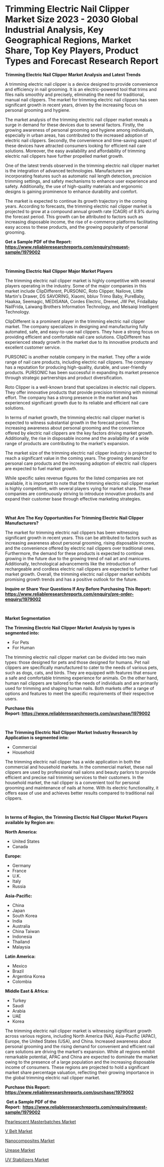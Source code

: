 <p><h1>Trimming Electric Nail Clipper Market Size 2023 - 2030 Global Industrial Analysis, Key Geographical Regions, Market Share, Top Key Players, Product Types and Forecast Research Report</h1></p><p><strong>Trimming Electric Nail Clipper Market Analysis and Latest Trends</strong></p>
<p><p>A trimming electric nail clipper is a device designed to provide convenience and efficiency in nail grooming. It is an electric-powered tool that trims and files nails smoothly and precisely, eliminating the need for traditional, manual nail clippers. The market for trimming electric nail clippers has seen significant growth in recent years, driven by the increasing focus on personal grooming and hygiene.</p><p>The market analysis of the trimming electric nail clipper market reveals a surge in demand for these devices due to several factors. Firstly, the growing awareness of personal grooming and hygiene among individuals, especially in urban areas, has contributed to the increased adoption of electric nail clippers. Secondly, the convenience and time-saving aspect of these devices have attracted consumers looking for efficient nail care solutions. Moreover, the easy availability and affordability of trimming electric nail clippers have further propelled market growth.</p><p>One of the latest trends observed in the trimming electric nail clipper market is the integration of advanced technologies. Manufacturers are incorporating features such as automatic nail length detection, precision trimming settings, and safety mechanisms to enhance user experience and safety. Additionally, the use of high-quality materials and ergonomic designs is gaining prominence to enhance durability and comfort.</p><p>The market is expected to continue its growth trajectory in the coming years. According to forecasts, the trimming electric nail clipper market is projected to grow at a compound annual growth rate (CAGR) of 8.9% during the forecast period. This growth can be attributed to factors such as increasing disposable income, the rise of e-commerce platforms facilitating easy access to these products, and the growing popularity of personal grooming.</p></p>
<p><strong>Get a Sample PDF of the Report:&nbsp; <a href="https://www.reliableresearchreports.com/enquiry/request-sample/1979002">https://www.reliableresearchreports.com/enquiry/request-sample/1979002</a></strong></p>
<p>&nbsp;</p>
<p><strong>Trimming Electric Nail Clipper Major Market Players</strong></p>
<p><p>The trimming electric nail clipper market is highly competitive with several players operating in the industry. Some of the major companies in this market include ClipDifferent, PURSONIC, Roto Clipper, Nailove, Little Martin's Drawer, DS SAVORING, Xiaomi, bbluv Trimo Baby, PureBaby, Haakaa, Seemagic, MEDISANA, Cordes Electric, Dremel, JW Pet, FridaBaby NailFrida, Laiwang Brothers Information Technology, and Meisaiqi Intelligent Technology.</p><p>ClipDifferent is a prominent player in the trimming electric nail clipper market. The company specializes in designing and manufacturing fully automated, safe, and easy-to-use nail clippers. They have a strong focus on providing efficient and comfortable nail care solutions. ClipDifferent has experienced steady growth in the market due to its innovative products and excellent customer service.</p><p>PURSONIC is another notable company in the market. They offer a wide range of nail care products, including electric nail clippers. The company has a reputation for producing high-quality, durable, and user-friendly products. PURSONIC has been successful in expanding its market presence through strategic partnerships and product diversification.</p><p>Roto Clipper is a well-known brand that specializes in electric nail clippers. They offer innovative products that provide precision trimming with minimal effort. The company has a strong presence in the market and has experienced significant growth due to its reliable and efficient nail care solutions.</p><p>In terms of market growth, the trimming electric nail clipper market is expected to witness substantial growth in the forecast period. The increasing awareness about personal grooming and the convenience offered by electric nail clippers are the key factors driving market growth. Additionally, the rise in disposable income and the availability of a wide range of products are contributing to the market's expansion.</p><p>The market size of the trimming electric nail clipper industry is projected to reach a significant value in the coming years. The growing demand for personal care products and the increasing adoption of electric nail clippers are expected to fuel market growth.</p><p>While specific sales revenue figures for the listed companies are not available, it is important to note that the trimming electric nail clipper market is highly competitive, with several players vying for market share. These companies are continuously striving to introduce innovative products and expand their customer base through effective marketing strategies.</p></p>
<p>&nbsp;</p>
<p><strong>What Are The Key Opportunities For Trimming Electric Nail Clipper Manufacturers?</strong></p>
<p><p>The market for trimming electric nail clippers has been witnessing significant growth in recent years. This can be attributed to factors such as increasing awareness about personal grooming, rising disposable income, and the convenience offered by electric nail clippers over traditional ones. Furthermore, the demand for these products is expected to continue growing in the future due to the growing trend of nail art and manicures. Additionally, technological advancements like the introduction of rechargeable and cordless electric nail clippers are expected to further fuel market growth. Overall, the trimming electric nail clipper market exhibits promising growth trends and has a positive outlook for the future.</p></p>
<p><strong>Inquire or Share Your Questions If Any Before Purchasing This Report: <a href="https://www.reliableresearchreports.com/enquiry/pre-order-enquiry/1979002">https://www.reliableresearchreports.com/enquiry/pre-order-enquiry/1979002</a></strong></p>
<p>&nbsp;</p>
<p><strong>Market Segmentation</strong></p>
<p><strong>The Trimming Electric Nail Clipper Market Analysis by types is segmented into:</strong></p>
<p><ul><li>For Pets</li><li>For Human</li></ul></p>
<p><p>The trimming electric nail clipper market can be divided into two main types: those designed for pets and those designed for humans. Pet nail clippers are specifically manufactured to cater to the needs of various pets, such as dogs, cats, and birds. They are equipped with features that ensure a safe and comfortable trimming experience for animals. On the other hand, human nail clippers are tailored to the needs of individuals and are primarily used for trimming and shaping human nails. Both markets offer a range of options and features to meet the specific requirements of their respective users.</p></p>
<p><strong>Purchase this Report:&nbsp;<a href="https://www.reliableresearchreports.com/purchase/1979002">https://www.reliableresearchreports.com/purchase/1979002</a></strong></p>
<p>&nbsp;</p>
<p><strong>The Trimming Electric Nail Clipper Market Industry Research by Application is segmented into:</strong></p>
<p><ul><li>Commercial</li><li>Household</li></ul></p>
<p><p>The trimming electric nail clipper has a wide application in both the commercial and household markets. In the commercial market, these nail clippers are used by professional nail salons and beauty parlors to provide efficient and precise nail trimming services to their customers. In the household market, the nail clipper is a convenient tool for personal grooming and maintenance of nails at home. With its electric functionality, it offers ease of use and achieves better results compared to traditional nail clippers.</p></p>
<p>&nbsp;</p>
<p><strong>In terms of Region, the Trimming Electric Nail Clipper Market Players available by Region are:</strong></p>
<p>
    <p> <strong> North America: </strong>
        <ul>
            <li>United States</li>
            <li>Canada</li>
        </ul>
        </p> 
    <p> <strong> Europe: </strong>
        <ul>
            <li>Germany</li>
            <li>France</li>
            <li>U.K.</li>
            <li>Italy</li>
            <li>Russia</li>
        </ul>
        </p> 
    <p> <strong> Asia-Pacific: </strong>
        <ul>
            <li>China</li>
            <li>Japan</li>
            <li>South Korea</li>
            <li>India</li>
            <li>Australia</li>
            <li>China Taiwan</li>
            <li>Indonesia</li>
            <li>Thailand</li>
            <li>Malaysia</li>
        </ul>
        </p> 
    <p> <strong> Latin America: </strong>
        <ul>
            <li>Mexico</li>
            <li>Brazil</li>
            <li>Argentina Korea</li>
            <li>Colombia</li>
        </ul>
        </p> 
    <p> <strong> Middle East & Africa: </strong>
        <ul>
            <li>Turkey</li>
            <li>Saudi</li>
            <li>Arabia</li>
            <li>UAE</li>
            <li>Korea</li>
        </ul>
    </p>
    </p>
<p><p>The trimming electric nail clipper market is witnessing significant growth across various regions, including North America (NA), Asia-Pacific (APAC), Europe, the United States (USA), and China. Increased awareness about personal grooming and the rising demand for convenient and efficient nail care solutions are driving the market's expansion. While all regions exhibit remarkable potential, APAC and China are expected to dominate the market owing to the presence of a large population and the increasing disposable income of consumers. These regions are projected to hold a significant market share percentage valuation, reflecting their growing importance in the global trimming electric nail clipper market.</p></p>
<p><strong>Purchase this Report: <a href="https://www.reliableresearchreports.com/purchase/1979002">https://www.reliableresearchreports.com/purchase/1979002</a></strong></p>
<p>&nbsp;<strong>Get a Sample PDF of the Report:&nbsp;&nbsp;<a href="https://www.reliableresearchreports.com/enquiry/request-sample/1979002">https://www.reliableresearchreports.com/enquiry/request-sample/1979002</a></strong></p>
<p><strong></strong></p>
<p><p><a href="https://www.linkedin.com/pulse/pearlescent-masterbatches-market-size-share-amp-trends-analysis-yhxfe/">Pearlescent Masterbatches Market</a></p><p><a href="https://medium.com/@ryansai15420/analyzing-v-belt-market-global-industry-perspective-and-forecast-2023-to-2030-c9dd421c001d">V Belt Market</a></p><p><a href="https://medium.com/@zaidjeet11730/nanocomposites-market-outlook-industry-overview-and-forecast-2023-to-2030-cbd127fea94a">Nanocomposites Market</a></p><p><a href="https://medium.com/@jinkhatum1452/urease-market-outlook-industry-overview-and-forecast-2023-to-2030-745b5d56528d">Urease Market</a></p><p><a href="https://medium.com/@taraktanay7654/uv-stabilizers-market-size-and-market-trends-complete-industry-overview-2023-to-2030-50e73364dbcf">UV Stabilizers Market</a></p></p>